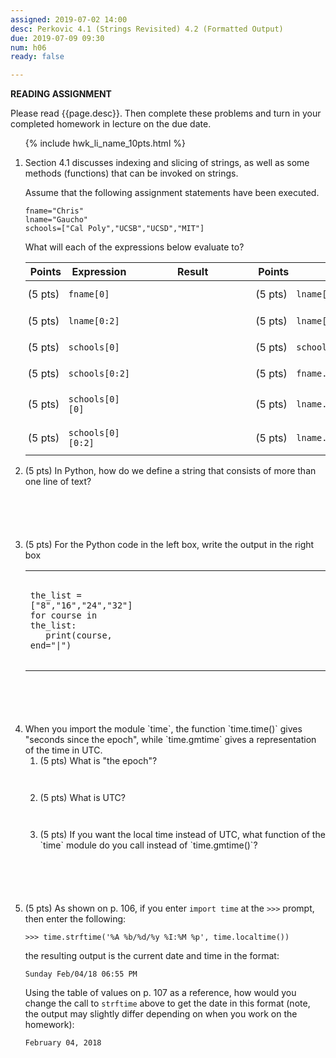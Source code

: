 ```yaml
---
assigned: 2019-07-02 14:00
desc: Perkovic 4.1 (Strings Revisited) 4.2 (Formatted Output)
due: 2019-07-09 09:30
num: h06
ready: false

---
```


<b>READING ASSIGNMENT</b>

Please read {{page.desc}}. Then complete these problems and turn in your completed homework in lecture on the due date.

<ol>

{% include hwk_li_name_10pts.html %}
<li markdown="1">  Section 4.1 discusses indexing and slicing of strings, as well as some methods (functions) that can be invoked on strings.

Assume that the following assignment statements have been executed.  

```
fname="Chris"
lname="Gaucho"
schools=["Cal Poly","UCSB","UCSD","MIT"]
```

What will each of the expressions below evaluate to?

<style>
div.bigger table * td { padding: 0.7em 3pt 0.7em 3pt; }
span.wide { padding: 0pt 4em 0pt 4em; }
</style>

<div class="bigger" markdown="1">

| Points  | Expression  | <span class="wide">Result</span> | Points  | Expression  | <span class="wide">Result</span> |
|---------|-------------|--------|---------|-------------|--------|
| (5 pts) | `fname[0]`       |        | (5 pts) | `lname[:2]`|         |
| (5 pts) | `lname[0:2]`     |        | (5 pts) | `lname[-3:]`|        |
| (5 pts) | `schools[0]`     |        | (5 pts) | `schools[1:]`  |      |
| (5 pts) | `schools[0:2]`   |        | (5 pts) | `fname.find('h')`  |        |
| (5 pts) | `schools[0][0]`  |        | (5 pts) | `lname.find('ch')`    |          |
| (5 pts) | `schools[0][0:2]`|        | (5 pts) | `lname.replace('cho','di')`    |        | 

</div>

<div class="pagebreak">
</div>

</li>



<li style="margin-bottom:6em;" markdown="1"> (5 pts) In Python, how do we define a string that consists of more than one line of text? 
</li>

<style>
td.answer_box { width: 30em; height: 10em; }
</style>


<li style="margin-bottom:6em;" markdown="1"> (5 pts) For the Python code in the left box, write the output in the right box

<table>
<tr>
<td markdown="1">

```
the_list = ["8","16","24","32"]
for course in the_list:
   print(course, end="|")
```

</td>
<td class="answer_box">
</td>
</tr>
</table>

</li>


<li style="margin-bottom:6em;" markdown="1"> When you import the module `time`, the function `time.time()` gives "seconds since the epoch", while `time.gmtime` gives a representation of the time in UTC.   
<ol>
<li style="margin-bottom:3em;" markdown="1"> (5 pts) What is "the epoch"?
</li>

<li style="margin-bottom:3em;" markdown="1"> (5 pts) What is UTC?
</li>
<li style="margin-bottom:3em;" markdown="1"> (5 pts) If you want the local time instead of UTC, what function of the `time` module do you call instead of `time.gmtime()`?
</li>

</ol>

</li>

<li markdown="1" style="margin-bottom:4em;">

(5 pts) As shown on p. 106, if you enter `import time`
at the `>>>` prompt, then enter the following:

```
>>> time.strftime('%A %b/%d/%y %I:%M %p', time.localtime())
```

the resulting output is the current date and time in the format:

```
Sunday Feb/04/18 06:55 PM
```

Using the table of values on p. 107 as a reference, how would you change the call to `strftime` above to get the date in this format (note, the output may slightly differ depending on when you work on the homework): 

```
February 04, 2018
```

</li>

</ol>